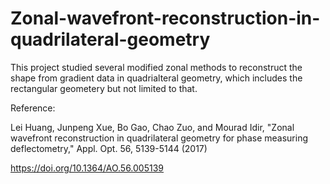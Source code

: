 # Zonal-wavefront-reconstruction-in-quadrilateral-geometry

This project studied several modified zonal methods to reconstruct the shape from gradient data in quadrialteral geometry, which includes the rectangular geometery but not limited to that.


Reference:

Lei Huang, Junpeng Xue, Bo Gao, Chao Zuo, and Mourad Idir, "Zonal wavefront reconstruction in quadrilateral geometry for phase measuring deflectometry," Appl. Opt. 56, 5139-5144 (2017) 

https://doi.org/10.1364/AO.56.005139
